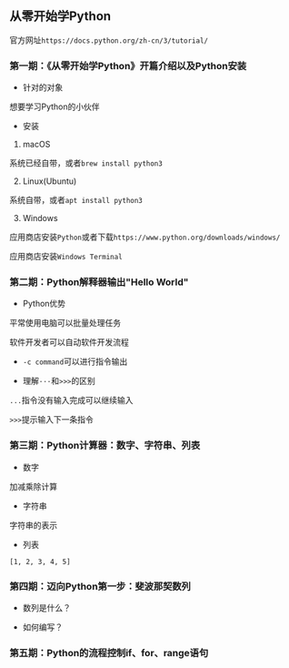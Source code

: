 ## 从零开始学Python

官方网址`https://docs.python.org/zh-cn/3/tutorial/`

### 第一期：《从零开始学Python》开篇介绍以及Python安装

* 针对的对象

想要学习Python的小伙伴

* 安装

1. macOS

系统已经自带，或者`brew install python3`

2. Linux(Ubuntu)

系统自带，或者`apt install python3`

3. Windows

应用商店安装`Python`或者下载`https://www.python.org/downloads/windows/`

应用商店安装`Windows Terminal`

### 第二期：Python解释器输出"Hello World"

* Python优势

平常使用电脑可以批量处理任务

软件开发者可以自动软件开发流程

* `-c command`可以进行指令输出

* 理解`···`和`>>>`的区别

`...`指令没有输入完成可以继续输入

`>>>`提示输入下一条指令

### 第三期：Python计算器：数字、字符串、列表

* 数字

加减乘除计算

* 字符串

字符串的表示

* 列表

`[1, 2, 3, 4, 5]`

### 第四期：迈向Python第一步：斐波那契数列

* 数列是什么？

* 如何编写？

### 第五期：Python的流程控制if、for、range语句




